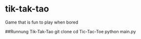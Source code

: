 # tik-tak-tao
Game that is fun to play when bored

##Runnung Tik-Tak-Tao
git clone 
cd Tic-Tac-Toe
python main.py
